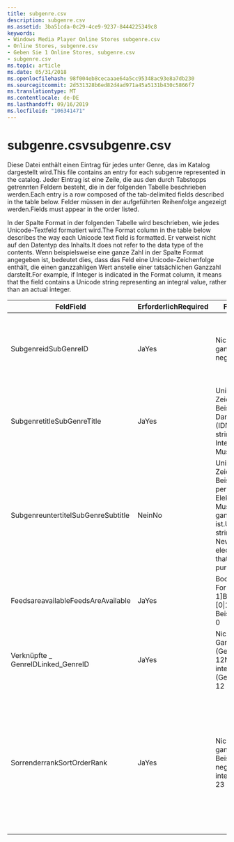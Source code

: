 ```yaml
---
title: subgenre.csv
description: subgenre.csv
ms.assetid: 3ba51cda-0c29-4ce9-9237-8444225349c8
keywords:
- Windows Media Player Online Stores subgenre.csv
- Online Stores, subgenre.csv
- Geben Sie 1 Online Stores, subgenre.csv
- subgenre.csv
ms.topic: article
ms.date: 05/31/2018
ms.openlocfilehash: 98f004eb8cecaaae64a5cc95348ac93e8a7db230
ms.sourcegitcommit: 2d531328b6ed82d4ad971a45a5131b430c5866f7
ms.translationtype: MT
ms.contentlocale: de-DE
ms.lasthandoff: 09/16/2019
ms.locfileid: "106341471"
---
```

# <a name="subgenrecsv"></a><span data-ttu-id="1d006-107">subgenre.csv</span><span class="sxs-lookup"><span data-stu-id="1d006-107">subgenre.csv</span></span>

<span data-ttu-id="1d006-108">Diese Datei enthält einen Eintrag für jedes unter Genre, das im Katalog dargestellt wird.</span><span class="sxs-lookup"><span data-stu-id="1d006-108">This file contains an entry for each subgenre represented in the catalog.</span></span> <span data-ttu-id="1d006-109">Jeder Eintrag ist eine Zeile, die aus den durch Tabstopps getrennten Feldern besteht, die in der folgenden Tabelle beschrieben werden.</span><span class="sxs-lookup"><span data-stu-id="1d006-109">Each entry is a row composed of the tab-delimited fields described in the table below.</span></span> <span data-ttu-id="1d006-110">Felder müssen in der aufgeführten Reihenfolge angezeigt werden.</span><span class="sxs-lookup"><span data-stu-id="1d006-110">Fields must appear in the order listed.</span></span>

<span data-ttu-id="1d006-111">In der Spalte Format in der folgenden Tabelle wird beschrieben, wie jedes Unicode-Textfeld formatiert wird.</span><span class="sxs-lookup"><span data-stu-id="1d006-111">The Format column in the table below describes the way each Unicode text field is formatted.</span></span> <span data-ttu-id="1d006-112">Er verweist nicht auf den Datentyp des Inhalts.</span><span class="sxs-lookup"><span data-stu-id="1d006-112">It does not refer to the data type of the contents.</span></span> <span data-ttu-id="1d006-113">Wenn beispielsweise eine ganze Zahl in der Spalte Format angegeben ist, bedeutet dies, dass das Feld eine Unicode-Zeichenfolge enthält, die einen ganzzahligen Wert anstelle einer tatsächlichen Ganzzahl darstellt.</span><span class="sxs-lookup"><span data-stu-id="1d006-113">For example, if Integer is indicated in the Format column, it means that the field contains a Unicode string representing an integral value, rather than an actual integer.</span></span>



| <span data-ttu-id="1d006-114">Feld</span><span class="sxs-lookup"><span data-stu-id="1d006-114">Field</span></span>             | <span data-ttu-id="1d006-115">Erforderlich</span><span class="sxs-lookup"><span data-stu-id="1d006-115">Required</span></span> | <span data-ttu-id="1d006-116">Format</span><span class="sxs-lookup"><span data-stu-id="1d006-116">Format</span></span>                                                                                            | <span data-ttu-id="1d006-117">BESCHREIBUNG</span><span class="sxs-lookup"><span data-stu-id="1d006-117">Description</span></span>                                                                                                                                               |
|-------------------|----------|---------------------------------------------------------------------------------------------------|-----------------------------------------------------------------------------------------------------------------------------------------------------------|
| <span data-ttu-id="1d006-118">Subgenreid</span><span class="sxs-lookup"><span data-stu-id="1d006-118">SubGenreID</span></span>        | <span data-ttu-id="1d006-119">Ja</span><span class="sxs-lookup"><span data-stu-id="1d006-119">Yes</span></span>      | <span data-ttu-id="1d006-120">Nicht negative ganze Zahl.</span><span class="sxs-lookup"><span data-stu-id="1d006-120">Non-negative integer.</span></span>                                                                             | <span data-ttu-id="1d006-121">Der in subgenre.csv eindeutige Subgenre Bezeichner (ID).</span><span class="sxs-lookup"><span data-stu-id="1d006-121">Subgenre identifier (ID), unique within subgenre.csv.</span></span> <span data-ttu-id="1d006-122">Bis zu 1024 Subgenres sind zulässig.</span><span class="sxs-lookup"><span data-stu-id="1d006-122">Up to 1024 subgenres are allowed.</span></span>                                                                   |
| <span data-ttu-id="1d006-123">Subgenretitle</span><span class="sxs-lookup"><span data-stu-id="1d006-123">SubGenreTitle</span></span>     | <span data-ttu-id="1d006-124">Ja</span><span class="sxs-lookup"><span data-stu-id="1d006-124">Yes</span></span>      | <span data-ttu-id="1d006-125">Unicode-Zeichenfolge. Beispiel: Intelligent Dance Music (IDM)</span><span class="sxs-lookup"><span data-stu-id="1d006-125">Unicode string.Example: Intelligent Dance Music (IDM)</span></span><br/>                                  | <span data-ttu-id="1d006-126">Der Anzeige Name des Subgenres.</span><span class="sxs-lookup"><span data-stu-id="1d006-126">Subgenre display name.</span></span>                                                                                                                                    |
| <span data-ttu-id="1d006-127">Subgenreuntertitel</span><span class="sxs-lookup"><span data-stu-id="1d006-127">SubGenreSubtitle</span></span>  | <span data-ttu-id="1d006-128">Nein</span><span class="sxs-lookup"><span data-stu-id="1d006-128">No</span></span>       | <span data-ttu-id="1d006-129">Unicode-Zeichenfolge. Beispiel: neue, perkussive Elektronische Musik, die nicht ganz rein Techno ist.</span><span class="sxs-lookup"><span data-stu-id="1d006-129">Unicode string.Example: New, percussive electronic music that's not quite pure techno.</span></span><br/> | <span data-ttu-id="1d006-130">Beschreibt die Bedeutung des Anzeige namens des unter Genres.</span><span class="sxs-lookup"><span data-stu-id="1d006-130">Describe the meaning of the subgenre display name.</span></span> <span data-ttu-id="1d006-131">Sollte kleiner als 64 Zeichen sein.</span><span class="sxs-lookup"><span data-stu-id="1d006-131">Should be less than 64 characters.</span></span>                                                                     |
| <span data-ttu-id="1d006-132">Feedsareavailable</span><span class="sxs-lookup"><span data-stu-id="1d006-132">FeedsAreAvailable</span></span> | <span data-ttu-id="1d006-133">Ja</span><span class="sxs-lookup"><span data-stu-id="1d006-133">Yes</span></span>      | <span data-ttu-id="1d006-134">Boolescher Wert. Format: \[ 0 \| 1\]</span><span class="sxs-lookup"><span data-stu-id="1d006-134">Boolean.Format: \[0\|1\]</span></span><br/> <span data-ttu-id="1d006-135">Beispiel: 0</span><span class="sxs-lookup"><span data-stu-id="1d006-135">Example: 0</span></span><br/>                                         | <span data-ttu-id="1d006-136">Gibt an, ob "Radio Play" durch springen zu einem Feed möglich ist.</span><span class="sxs-lookup"><span data-stu-id="1d006-136">Indicates whether "radio play" is possible by jumping to a feed.</span></span>                                                                                          |
| <span data-ttu-id="1d006-137">Verknüpfte \_ GenreID</span><span class="sxs-lookup"><span data-stu-id="1d006-137">Linked\_GenreID</span></span>   | <span data-ttu-id="1d006-138">Ja</span><span class="sxs-lookup"><span data-stu-id="1d006-138">Yes</span></span>      | <span data-ttu-id="1d006-139">Nicht negative Ganzzahl (GenreID). Beispiel: 12</span><span class="sxs-lookup"><span data-stu-id="1d006-139">Non-negative integer (GenreID).Example: 12</span></span><br/>                                             | <span data-ttu-id="1d006-140">Der GenreID des übergeordneten Genres.</span><span class="sxs-lookup"><span data-stu-id="1d006-140">The GenreID of the parent genre.</span></span> <span data-ttu-id="1d006-141">Es ist nur ein übergeordnetes Element zulässig.</span><span class="sxs-lookup"><span data-stu-id="1d006-141">Only one parent is allowed.</span></span>                                                                                              |
| <span data-ttu-id="1d006-142">Sorrenderrank</span><span class="sxs-lookup"><span data-stu-id="1d006-142">SortOrderRank</span></span>     | <span data-ttu-id="1d006-143">Ja</span><span class="sxs-lookup"><span data-stu-id="1d006-143">Yes</span></span>      | <span data-ttu-id="1d006-144">Nicht negative ganze Zahl. Beispiel: 23</span><span class="sxs-lookup"><span data-stu-id="1d006-144">Non-negative integer.Example: 23</span></span><br/>                                                       | <span data-ttu-id="1d006-145">Eine Rangfolge, die im Idealfall eindeutig ist, wird zum Sortieren von unter Genres in der Benutzeroberfläche verwendet.</span><span class="sxs-lookup"><span data-stu-id="1d006-145">A ranking, ideally unique, used for sorting subgenres in the user interface.</span></span> <span data-ttu-id="1d006-146">Wenn das übergeordnete Genre 10 unter Genres hat, kann dies eine ganze Zahl zwischen 1 und 10 sein.</span><span class="sxs-lookup"><span data-stu-id="1d006-146">If the parent genre has 10 subgenres, this might be an integer from 1 to 10.</span></span> |



 

 

 





